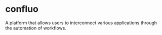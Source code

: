 # confluo
A platform that allows users to interconnect various applications through the automation of workflows.
